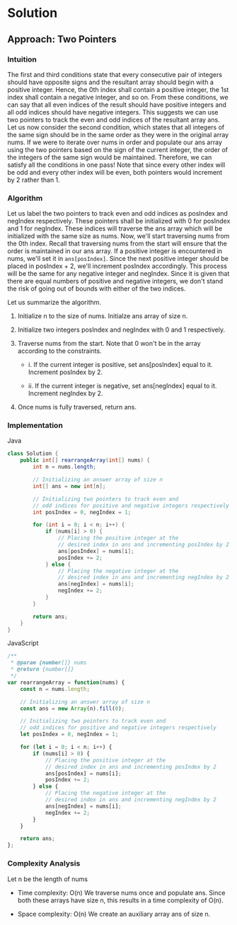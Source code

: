 # Solution
## Approach: Two Pointers
### Intuition

The first and third conditions state that every consecutive pair of integers should have opposite signs and the resultant array should begin with a positive integer. Hence, the 0th index shall contain a positive integer, the 1st index shall contain a negative integer, and so on. From these conditions, we can say that all even indices of the result should have positive integers and all odd indices should have negative integers. This suggests we can use two pointers to track the even and odd indices of the resultant array ans.
Let us now consider the second condition, which states that all integers of the same sign should be in the same order as they were in the original array nums. If we were to iterate over nums in order and populate our ans array using the two pointers based on the sign of the current integer, the order of the integers of the same sign would be maintained. Therefore, we can satisfy all the conditions in one pass! Note that since every other index will be odd and every other index will be even, both pointers would increment by 2 rather than 1.

### Algorithm

Let us label the two pointers to track even and odd indices as posIndex and negIndex respectively. These pointers shall be initialized with 0 for posIndex and 1 for negIndex. These indices will traverse the ans array which will be initialized with the same size as nums.
Now, we'll start traversing nums from the 0th index. Recall that traversing nums from the start will ensure that the order is maintained in our ans array. If a positive integer is encountered in nums, we'll set it in `ans[posIndex]`. Since the next positive integer should be placed in posIndex + 2, we'll increment posIndex accordingly. This process will be the same for any negative integer and negIndex. Since it is given that there are equal numbers of positive and negative integers, we don't stand the risk of going out of bounds with either of the two indices.

Let us summarize the algorithm.

1. Initialize n to the size of nums. Initialze ans array of size n.

2. Initialize two integers posIndex and negIndex with 0 and 1 respectively.

3. Traverse nums from the start. Note that 0 won't be in the array according to the constraints.

    * i. If the current integer is positive, set ans[posIndex] equal to it. Increment posIndex by 2.

    * ii. If the current integer is negative, set ans[negIndex] equal to it. Increment negIndex by 2.

4. Once nums is fully traversed, return ans.

[](./1.jpg)
[](./2.jpg)
[](./3.jpg)
[](./4.jpg)
[](./5.jpg)
[](./6.jpg)
[](./7.jpg)

### Implementation

Java
```Java
class Solution {
    public int[] rearrangeArray(int[] nums) {
        int n = nums.length;

        // Initializing an answer array of size n
        int[] ans = new int[n];

        // Initializing two pointers to track even and 
        // odd indices for positive and negative integers respectively
        int posIndex = 0, negIndex = 1;

        for (int i = 0; i < n; i++) {
            if (nums[i] > 0) {
                // Placing the positive integer at the 
                // desired index in ans and incrementing posIndex by 2
                ans[posIndex] = nums[i];
                posIndex += 2;
            } else {
                // Placing the negative integer at the 
                // desired index in ans and incrementing negIndex by 2
                ans[negIndex] = nums[i];
                negIndex += 2;
            }
        }

        return ans;
    }
}
```

JavaScript
```JavaScript
/**
 * @param {number[]} nums
 * @return {number[]}
 */
var rearrangeArray = function(nums) {
    const n = nums.length;

    // Initializing an answer array of size n
    const ans = new Array(n).fill(0);

    // Initializing two pointers to track even and
    // odd indices for positive and negative integers respectively
    let posIndex = 0, negIndex = 1;

    for (let i = 0; i < n; i++) {
        if (nums[i] > 0) {
            // Placing the positive integer at the
            // desired index in ans and incrementing posIndex by 2
            ans[posIndex] = nums[i];
            posIndex += 2;
        } else {
            // Placing the negative integer at the
            // desired index in ans and incrementing negIndex by 2
            ans[negIndex] = nums[i];
            negIndex += 2;
        }
    }

    return ans;
};
```

### Complexity Analysis

Let n be the length of nums

* Time complexity: O(n)
    We traverse nums once and populate ans. Since both these arrays have size n, this results in a time complexity of O(n).
        
* Space complexity: O(n)
    We create an auxiliary array ans of size n.
